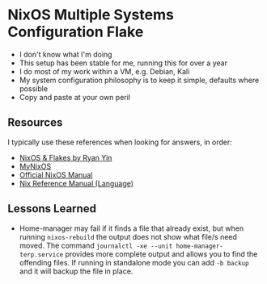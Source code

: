 # NixOS Multiple Systems Configuration Flake

- I don't know what I'm doing
- This setup has been stable for me, running this for over a year
- I do most of my work within a VM, e.g. Debian, Kali
- My system configuration philosophy is to keep it simple, defaults where possible
- Copy and paste at your own peril

## Resources

I typically use these references when looking for answers, in order:

- [NixOS & Flakes by Ryan Yin](https://nixos-and-flakes.thiscute.world/)
- [MyNixOS](https://mynixos.com/)
- [Official NixOS Manual](https://nixos.org/manual/nixos/stable/)
- [Nix Reference Manual (Language)](https://nix.dev/manual/nix/2.26/language/)

## Lessons Learned

- Home-manager may fail if it finds a file that already exist, but when running `nixos-rebuild` the output does not show what file/s need moved. The command `journalctl -xe --unit home-manager-terp.service` provides more complete output and allows you to find the offending files. If running in standalone mode you can add `-b backup` and it will backup the file in place.